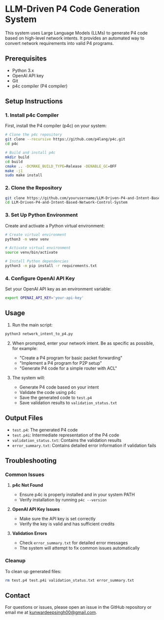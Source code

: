 # LLM-Driven P4 Code Generation System

This system uses Large Language Models (LLMs) to generate P4 code based on high-level network intents. It provides an automated way to convert network requirements into valid P4 programs.

## Prerequisites

- Python 3.x
- OpenAI API key
- Git
- p4c compiler (P4 compiler)

## Setup Instructions

### 1. Install p4c Compiler

First, install the P4 compiler (p4c) on your system:

```bash
# Clone the p4c repository
git clone --recursive https://github.com/p4lang/p4c.git
cd p4c

# Build and install p4c
mkdir build
cd build
cmake .. -DCMAKE_BUILD_TYPE=Release -DENABLE_GC=OFF
make -j1
sudo make install
```

### 2. Clone the Repository

```bash
git clone https://github.com/yourusername/LLM-Driven-P4-and-Intent-Based-Network-Control-System.git
cd LLM-Driven-P4-and-Intent-Based-Network-Control-System
```

### 3. Set Up Python Environment

Create and activate a Python virtual environment:

```bash
# Create virtual environment
python3 -m venv venv

# Activate virtual environment
source venv/bin/activate

# Install Python dependencies
python3 -m pip install -r requirements.txt
```

### 4. Configure OpenAI API Key

Set your OpenAI API key as an environment variable:

```bash
export OPENAI_API_KEY='your-api-key'
```

## Usage

1. Run the main script:
```bash
python3 network_intent_to_p4.py
```

2. When prompted, enter your network intent. Be as specific as possible, for example:
   - "Create a P4 program for basic packet forwarding"
   - "Implement a P4 program for P2P setup"
   - "Generate P4 code for a simple router with ACL"

3. The system will:
   - Generate P4 code based on your intent
   - Validate the code using p4c
   - Save the generated code to `test.p4`
   - Save validation results to `validation_status.txt`

## Output Files

- `test.p4`: The generated P4 code
- `test.p4i`: Intermediate representation of the P4 code
- `validation_status.txt`: Contains the validation results
- `error_summary.txt`: Contains detailed error information if validation fails

## Troubleshooting

### Common Issues

1. **p4c Not Found**
   - Ensure p4c is properly installed and in your system PATH
   - Verify installation by running `p4c --version`

2. **OpenAI API Key Issues**
   - Make sure the API key is set correctly
   - Verify the key is valid and has sufficient credits

3. **Validation Errors**
   - Check `error_summary.txt` for detailed error messages
   - The system will attempt to fix common issues automatically

### Cleanup

To clean up generated files:
```bash
rm test.p4 test.p4i validation_status.txt error_summary.txt
```


## Contact

For questions or issues, please open an issue in the GitHub repository or email me at kunwardeepsingh00@gmail.com.

